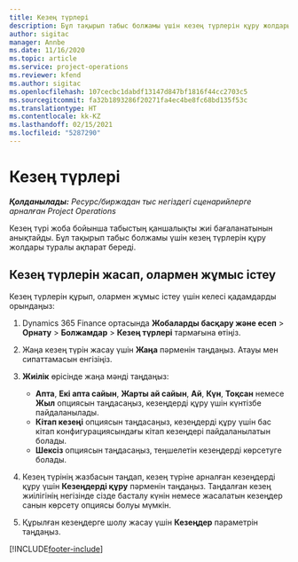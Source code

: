 ```yaml
---
title: Кезең түрлері
description: Бұл тақырып табыс болжамы үшін кезең түрлерін құру жолдары туралы ақпарат береді.
author: sigitac
manager: Annbe
ms.date: 11/16/2020
ms.topic: article
ms.service: project-operations
ms.reviewer: kfend
ms.author: sigitac
ms.openlocfilehash: 107cecbc1dabdf13147d847bf1816f44cc2703c5
ms.sourcegitcommit: fa32b1893286f20271fa4ec4be8fc68bd135f53c
ms.translationtype: HT
ms.contentlocale: kk-KZ
ms.lasthandoff: 02/15/2021
ms.locfileid: "5287290"
---
```

# <a name="period-types"></a>Кезең түрлері

_**Қолданылады:** Ресурс/биржадан тыс негіздегі сценарийлерге арналған Project Operations_

Кезең түрі жоба бойынша табыстың қаншалықты жиі бағаланатынын анықтайды. Бұл тақырып табыс болжамы үшін кезең түрлерін құру жолдары туралы ақпарат береді. 

## <a name="create-and-work-with-period-types"></a>Кезең түрлерін жасап, олармен жұмыс істеу
Кезең түрлерін құрып, олармен жұмыс істеу үшін келесі қадамдарды орындаңыз:

1. Dynamics 365 Finance ортасында **Жобаларды басқару және есеп** > **Орнату** > **Болжамдар** > **Кезең түрлері** тармағына өтіңіз.
2. Жаңа кезең түрін жасау үшін **Жаңа** пәрменін таңдаңыз. Атауы мен сипаттамасын енгізіңіз.
3. **Жиілік** өрісінде жаңа мәнді таңдаңыз:

    - **Апта**, **Екі апта сайын**, **Жарты ай сайын**, **Ай**, **Күн**, **Тоқсан** немесе **Жыл** опциясын таңдасаңыз, кезеңдерді құру үшін күнтізбе пайдаланылады. 
    - **Кітап кезеңі** опциясын таңдасаңыз, кезеңдерді құру үшін бас кітап конфигурациясындағы кітап кезеңдері пайдаланылатын болады.
    - **Шексіз** опциясын таңдасаңыз, теңшелетін кезеңдерді көрсетуге болады.
4. Кезең түрінің жазбасын таңдап, кезең түріне арналған кезеңдерді құру үшін **Кезеңдерді құру** пәрменін таңдаңыз. Таңдалған кезең жиілігінің негізінде сізде басталу күнін немесе жасалатын кезеңдер санын көрсету опциясы болуы мүмкін.
5. Құрылған кезеңдерге шолу жасау үшін **Кезеңдер** параметрін таңдаңыз.



[!INCLUDE[footer-include](../includes/footer-banner.md)]